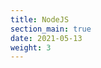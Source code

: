 ```yaml
---
title: NodeJS
section_main: true
date: 2021-05-13
weight: 3
---
```


<script>
    //location.href = "node/start"
    location.href = "env"
</script>